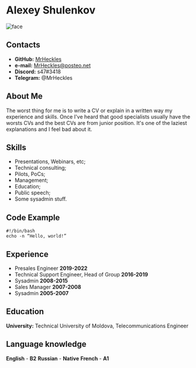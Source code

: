 # __Alexey Shulenkov__
![face](/blob/gh-pages/face.png)

## __Contacts__
- __GitHub:__ [MrHeckles](https://github.com/MrHeckles)
- __e-mail:__ MrHeckles@posteo.net
- __Discord:__ s47#3418
- __Telegram:__ @MrHeckles

## __About Me__
The worst thing for me is to write a CV or explain in a written way my experience and skills. Once I've heard that good specialists usually have the worsts CVs and the best CVs are from junior position. It's one of the laziest explanations and I feel bad about it.

## __Skills__
- Presentations, Webinars, etc;
- Technical consulting;
- Pilots, PoCs;
- Management;
- Education;
- Public speech;
- Some sysadmin stuff.

## __Code Example__
```
#!/bin/bash
echo -n “Hello, world!”
```

## __Experience__

- Presales Engineer **2019-2022**
- Technical Support Engineer, Head of Group **2016-2019**
- Sysadmin **2008-2015**
- Sales Manager **2007-2008**
- Sysadmin **2005-2007**

## __Education__ 
__University:__ Technical University of Moldova, Telecommunications Engineer

## Language knowledge
__English__ - __B2__
__Russian__ - __Native__
__French__  - __A1__

